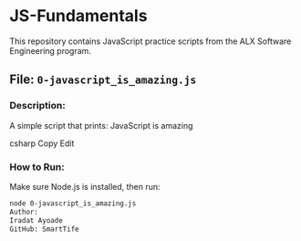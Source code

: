 # JS-Fundamentals

This repository contains JavaScript practice scripts from the ALX Software Engineering program.

## File: `0-javascript_is_amazing.js`

### Description:
A simple script that prints:
JavaScript is amazing

csharp
Copy
Edit

### How to Run:
Make sure Node.js is installed, then run:

```bash
node 0-javascript_is_amazing.js
Author:
Iradat Ayoade
GitHub: SmartTife
